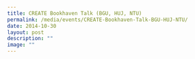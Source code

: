 ```yaml
---
title: CREATE Bookhaven Talk (BGU, HUJ, NTU)
permalink: /media/events/CREATE-Bookhaven-Talk-BGU-HUJ-NTU/
date: 2014-10-30
layout: post
description: ""
image: ""
---
```

